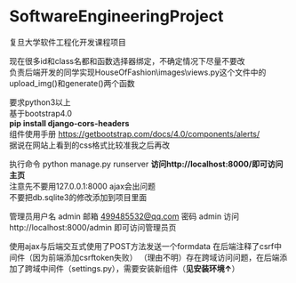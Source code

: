 # SoftwareEngineeringProject
复旦大学软件工程化开发课程项目  

现在很多id和class名都和函数选择器绑定，不确定情况下尽量不要改  
负责后端开发的同学实现HouseOfFashion\images\views.py这个文件中的upload_img()和generate()两个函数

要求python3以上  
基于bootstrap4.0  
**pip install django-cors-headers**  
组件使用手册 https://getbootstrap.com/docs/4.0/components/alerts/  
据说在网站上看到的css格式比较准我之后再改  

执行命令 python manage.py runserver 
**访问http://localhost:8000/即可访问主页**  
注意先不要用127.0.0.1:8000 ajax会出问题   
不要把db.sqlite3的修改添加到项目里面   

管理员用户名 admin 
邮箱 499485532@qq.com 
密码 admin 
访问http://localhost:8000/admin 即可访问管理员页 

使用ajax与后端交互式使用了POST方法发送一个formdata 
在后端注释了csrf中间件（因为前端添加csrftoken失败） 
（理由不明）存在跨域访问问题，在后端添加了跨域中间件（settings.py），需要安装新组件（**见安装环境↑**）
